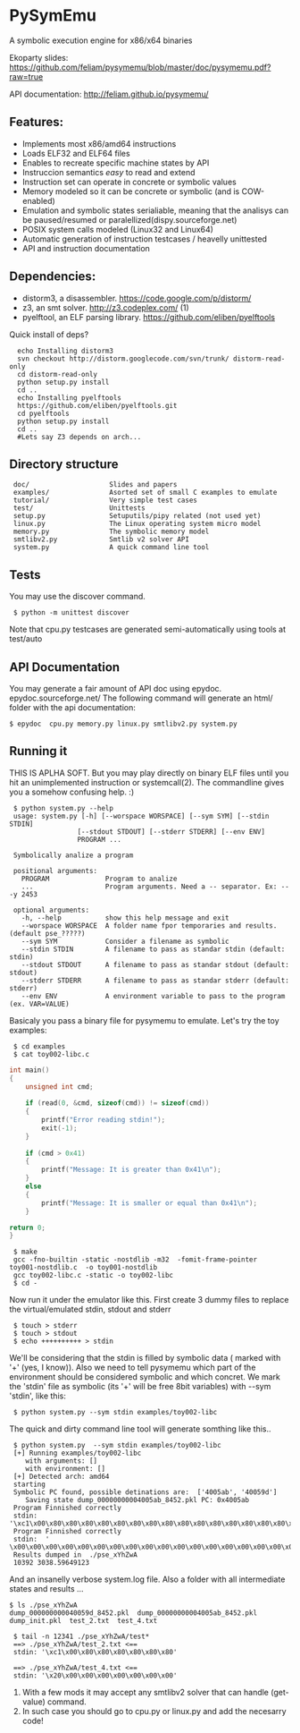 PySymEmu
========

A symbolic execution engine for x86/x64 binaries

Ekoparty slides: https://github.com/feliam/pysymemu/blob/master/doc/pysymemu.pdf?raw=true

API documentation: http://feliam.github.io/pysymemu/

Features:
---------
* Implements most x86/amd64 instructions
* Loads ELF32 and ELF64 files
* Enables to recreate specific machine states by API
* Instruccion semantics *easy* to read and extend
* Instruction set can operate in concrete or symbolic values
* Memory modeled so it can be concrete or symbolic (and is COW-enabled) 
* Emulation and symbolic states serialiable, meaning that the analisys can be paused/resumed or paralellized(dispy.sourceforge.net)
* POSIX system calls modeled (Linux32 and Linux64)
* Automatic generation of instruction testcases / heavelly unittested
* API and instruction documentation


Dependencies:
-------------
* distorm3, a disassembler. https://code.google.com/p/distorm/
* z3, an smt solver. http://z3.codeplex.com/ (1)
* pyelftool, an ELF parsing library. https://github.com/eliben/pyelftools

Quick install of deps?
```
  echo Installing distorm3
  svn checkout http://distorm.googlecode.com/svn/trunk/ distorm-read-only
  cd distorm-read-only
  python setup.py install
  cd ..
  echo Installing pyelftools
  https://github.com/eliben/pyelftools.git
  cd pyelftools
  python setup.py install
  cd ..
  #Lets say Z3 depends on arch... 
```

Directory structure
-------------------
```
 doc/                    Slides and papers
 examples/               Asorted set of small C examples to emulate
 tutorial/               Very simple test cases
 test/                   Unittests
 setup.py                Setuputils/pipy related (not used yet)
 linux.py                The Linux operating system micro model
 memory.py               The symbolic memory model
 smtlibv2.py             Smtlib v2 solver API 
 system.py               A quick command line tool
```

Tests
-----
You may use the discover command.

``` $ python -m unittest discover```

Note that cpu.py testcases are generated semi-automatically using tools at test/auto

API Documentation
-----------------
You may generate a fair amount of API doc using epydoc. epydoc.sourceforge.net/‎
The following command will generate an html/ folder with the api documentation:

``` $ epydoc  cpu.py memory.py linux.py smtlibv2.py system.py ```

Running it
----------
THIS IS APLHA SOFT. 
But you may play directly on binary ELF files until you hit an unimplemented instruction or systemcall(2).
The commandline gives you a somehow confusing help. :)
```
 $ python system.py --help
 usage: system.py [-h] [--worspace WORSPACE] [--sym SYM] [--stdin STDIN]
                 [--stdout STDOUT] [--stderr STDERR] [--env ENV]
                 PROGRAM ...

 Symbolically analize a program

 positional arguments:
   PROGRAM              Program to analize
   ...                  Program arguments. Need a -- separator. Ex: -- -y 2453
 
 optional arguments:
   -h, --help           show this help message and exit
   --worspace WORSPACE  A folder name fpor temporaries and results. (default pse_?????)
   --sym SYM            Consider a filename as symbolic
   --stdin STDIN        A filename to pass as standar stdin (default: stdin)
   --stdout STDOUT      A filename to pass as standar stdout (default: stdout)
   --stderr STDERR      A filename to pass as standar stderr (default: stderr)
   --env ENV            A environment variable to pass to the program (ex. VAR=VALUE)
```

Basicaly you pass a binary file for pysymemu to emulate. Let's try the toy examples:

```
 $ cd examples
 $ cat toy002-libc.c
```

```C
int main()
{
    unsigned int cmd;
    
    if (read(0, &cmd, sizeof(cmd)) != sizeof(cmd))
    {
        printf("Error reading stdin!");
        exit(-1);
    }
    
    if (cmd > 0x41)
    {
        printf("Message: It is greater than 0x41\n");
    }
    else 
    {
        printf("Message: It is smaller or equal than 0x41\n");
    }

return 0;
}
```


```
 $ make
 gcc -fno-builtin -static -nostdlib -m32  -fomit-frame-pointer  toy001-nostdlib.c  -o toy001-nostdlib
 gcc toy002-libc.c -static -o toy002-libc
 $ cd -
```

Now run it under the emulator like this. First create 3 dummy files to replace the virtual/emulated stdin, stdout and stderr

```
 $ touch > stderr
 $ touch > stdout
 $ echo ++++++++++ > stdin
```

We'll be considering that the stdin is filled by symbolic data ( marked with '+' (yes, I know)). Also we need to tell 
pysymemu which part of the environment should be considered symbolic and which concret. We mark the 'stdin' file as 
symbolic (its '+' will be free 8bit variables) with --sym 'stdin', like this:

``` $ python system.py --sym stdin examples/toy002-libc```

The quick and dirty command line tool will generate somthing like this..
```
 $ python system.py  --sym stdin examples/toy002-libc
 [+] Running examples/toy002-libc
 	with arguments: []
 	with environment: []
 [+] Detected arch: amd64
 starting
 Symbolic PC found, possible detinations are:  ['4005ab', '40059d']
 	Saving state dump_00000000004005ab_8452.pkl PC: 0x4005ab
 Program Finnished correctly
 stdin:  '\xc1\x00\x80\x80\x80\x80\x80\x80\x80\x80\x80\x80\x80\x80\x80\x80\x80\x80\x80\x80\x80\x80\x80\x80\x80\x80\x80\x80\x80\x80\x80\x80\x80\x80\x80\x80\x80\x80\x80\x80\x80\x80\x80\x80\x80\x80\x80\x80\x80\x80\n'
 Program Finnished correctly
 stdin:  ' \x00\x00\x00\x00\x00\x00\x00\x00\x00\x00\x00\x00\x00\x00\x00\x00\x00\x00\x00\x00\x00\x00\x00\x00\x00\x00\x00\x00\x00\x00\x00\x00\x00\x00\x00\x00\x00\x00\x00\x00\x00\x00\x00\x00\x00\x00\x00\x00\x00\n'
 Results dumped in  ./pse_xYhZwA
 10392 3038.59649123
```

And an insanelly verbose system.log file.
Also a folder with all intermediate states and results ...

```
$ ls ./pse_xYhZwA
dump_000000000040059d_8452.pkl  dump_00000000004005ab_8452.pkl  dump_init.pkl  test_2.txt  test_4.txt
```

```
 $ tail -n 12341 ./pse_xYhZwA/test*
 ==> ./pse_xYhZwA/test_2.txt <==
 stdin: '\xc1\x00\x80\x80\x80\x80\x80\x80'
 
 ==> ./pse_xYhZwA/test_4.txt <==
 stdin: '\x20\x00\x00\x00\x00\x00\x00\x00'
```

1. With a few mods it may accept any smtlibv2 solver that can handle (get-value) command.
2. In such case you should go to cpu.py or linux.py and add the necesarry code!
